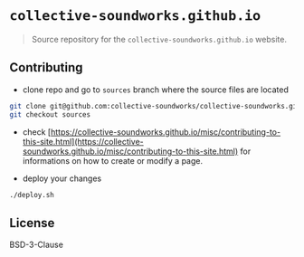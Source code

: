 # `collective-soundworks.github.io`

> Source repository for the `collective-soundworks.github.io` website.

## Contributing

- clone repo and go to `sources` branch where the source files are located

```sh
git clone git@github.com:collective-soundworks/collective-soundworks.github.io.git
git checkout sources
```

- check [https://collective-soundworks.github.io/misc/contributing-to-this-site.html](https://collective-soundworks.github.io/misc/contributing-to-this-site.html) for informations on how to create or modify a page.

- deploy your changes
```sh
./deploy.sh
```

## License

BSD-3-Clause
